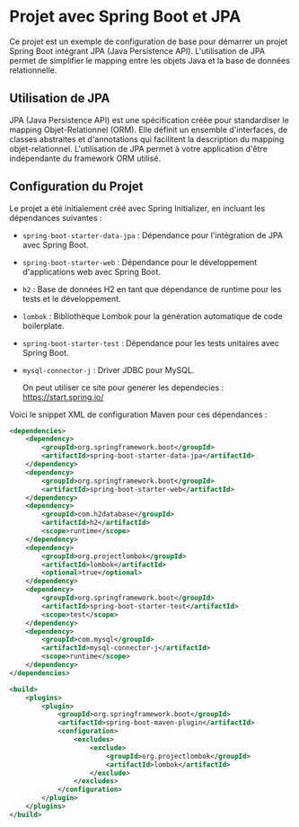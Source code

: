 # Projet avec Spring Boot et JPA

Ce projet est un exemple de configuration de base pour démarrer un projet Spring Boot intégrant JPA (Java Persistence API). L'utilisation de JPA permet de simplifier le mapping entre les objets Java et la base de données relationnelle.

## Utilisation de JPA

JPA (Java Persistence API) est une spécification créée pour standardiser le mapping Objet-Relationnel (ORM). Elle définit un ensemble d'interfaces, de classes abstraites et d'annotations qui facilitent la description du mapping objet-relationnel. L'utilisation de JPA permet à votre application d'être indépendante du framework ORM utilisé.

## Configuration du Projet

Le projet a été initialement créé avec Spring Initializer, en incluant les dépendances suivantes :

- `spring-boot-starter-data-jpa` : Dépendance pour l'intégration de JPA avec Spring Boot.
- `spring-boot-starter-web` : Dépendance pour le développement d'applications web avec Spring Boot.
- `h2` : Base de données H2 en tant que dépendance de runtime pour les tests et le développement.
- `lombok` : Bibliothèque Lombok pour la génération automatique de code boilerplate.
- `spring-boot-starter-test` : Dépendance pour les tests unitaires avec Spring Boot.
- `mysql-connector-j` : Driver JDBC pour MySQL.

  On peut utiliser ce site pour generer les dependecies : https://start.spring.io/

Voici le snippet XML de configuration Maven pour ces dépendances :

```xml
<dependencies>
    <dependency>
        <groupId>org.springframework.boot</groupId>
        <artifactId>spring-boot-starter-data-jpa</artifactId>
    </dependency>
    <dependency>
        <groupId>org.springframework.boot</groupId>
        <artifactId>spring-boot-starter-web</artifactId>
    </dependency>
    <dependency>
        <groupId>com.h2database</groupId>
        <artifactId>h2</artifactId>
        <scope>runtime</scope>
    </dependency>
    <dependency>
        <groupId>org.projectlombok</groupId>
        <artifactId>lombok</artifactId>
        <optional>true</optional>
    </dependency>
    <dependency>
        <groupId>org.springframework.boot</groupId>
        <artifactId>spring-boot-starter-test</artifactId>
        <scope>test</scope>
    </dependency>
    <dependency>
        <groupId>com.mysql</groupId>
        <artifactId>mysql-connector-j</artifactId>
        <scope>runtime</scope>
    </dependency>
</dependencies>

<build>
    <plugins>
        <plugin>
            <groupId>org.springframework.boot</groupId>
            <artifactId>spring-boot-maven-plugin</artifactId>
            <configuration>
                <excludes>
                    <exclude>
                        <groupId>org.projectlombok</groupId>
                        <artifactId>lombok</artifactId>
                    </exclude>
                </excludes>
            </configuration>
        </plugin>
    </plugins>
</build>
```
